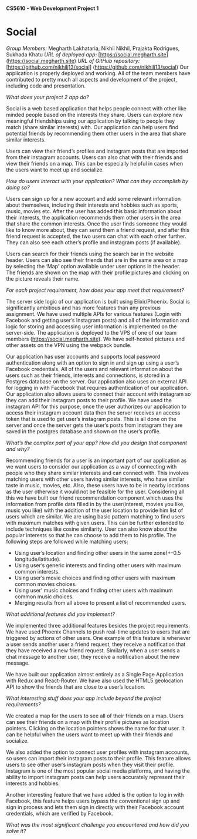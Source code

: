 #### CS5610 - Web Development Project 1

# Social

_Group Members:_ Megharth Lakhataria, Nikhil Nikhil, Prajakta Rodrigues, 
Sukhada Khatu
_URL of deployed app:_ [https://social.megharth.site] 
(https://social.megharth.site)
_URL of GitHub repository:_ [https://github.com/nikhilj13/social] 
(https://github.com/nikhilj13/social)
Our application is properly deployed and working. All of the team members have 
contributed to pretty much all aspects and development of the project, 
including code and presentation.

_What does your project 2 app do?_

Social is a web based application that helps people connect with other like 
minded people based on the interests they share. Users can explore new 
meaningful friendships using our application by talking to people they match 
(share similar interests) with. Our application can help users find potential 
friends by recommending them other users in the area that share similar 
interests.

Users can view their friend’s profiles and instagram posts that are imported 
from their instagram accounts. Users can also chat with their friends and view 
their friends on a map. This can be especially helpful in cases when the users 
want to meet up and socialize.

_How do users interact with your application? What can they accomplish by doing 
so?_

Users can sign up for a new account and add some relevant information about 
themselves, including their interests and hobbies such as sports, music, movies 
etc. After the user has added this basic information about their interests, the 
application recommends them other users in the area that share the common 
interests. Once the user finds someone they would like to know more about, they 
can send them a friend request, and after this friend request is accepted, the 
two users can chat with each other further. They can also see each other’s 
profile and instagram posts (if available).

Users can search for their friends using the search bar in the website header. 
Users can also see their friends that are in the same area on a map by 
selecting the ‘Map’ option available under user options in the header. The 
friends are shown on the map with their profile pictures and clicking on the 
picture reveals their name.

_For each project requirement, how does your app meet that requirement?_

The server side logic of our application is built using Elixir/Phoenix. Social 
is significantly ambitious and has more features than any previous assignment. 
We have used multiple APIs for various features (Login with Facebook and 
getting user’s Instagram posts) and all of the information and logic for 
storing and accessing user information is implemented on the server-side. The 
application is deployed to the VPS of one of our team members 
(https://social.megharth.site). We have self-hosted pictures and other assets 
on the VPN using the webpack bundle.

Our application has user accounts and supports local password authentication 
along with an option to sign in and sign up using a user’s Facebook 
credentials. All of the users and relevant information about the users such as 
their friends, interests and connections, is stored in a Postgres database on 
the server. Our application also uses an external API for logging in with 
Facebook that requires authentication of our application. Our application also 
allows users to connect their account with instagram so they can add their 
instagram posts to their profile. We have used the instagram API for this 
purpose, once the user authorizes our application to access their instagram 
account data then the server receives an access token that is used to get 
user’s instagram posts. This is all done on the server and once the server gets 
the user’s posts from instagram they are saved in the postgres database and 
shown on the user’s profile.

_What’s the complex part of your app? How did you design that component and 
why?_

Recommending friends for a user is an important part of our application as we 
want users to consider our application as a way of connecting with people who 
they share similar interests and can connect with. This involves matching users 
with other users having similar interests, who have similar taste in music, 
movies, etc. Also, these users have to be in nearby locations as the user 
otherwise it would not be feasible for the user. Considering all this we have 
built our friend recommendation component which uses the information from 
profile data filled in by the user(interest, movies you like, music you like) 
with the addition of the user location to provide him list of users which are 
similar. We are using basic pattern matching to find users with maximum matches 
with given users. This can be further extended to include techniques like 
cosine similarity. User can also know about the popular interests so that he 
can choose to add them to his profile. The following steps are followed while 
matching users:

- Using user’s location and finding other users in the same zone(+-0.5 
longitude/latitude).
- Using user’s generic interests and finding other users with maximum common 
interests.
- Using user’s movie choices and finding other users with maximum common movies 
choices.
- Using user’ music choices and finding other users with maximum common music 
choices.
- Merging results from all above to present a list of recommended users.

_What additional features did you implement?_

We implemented three additional features besides the project requirements. We 
have used Phoenix Channels to push real-time updates to users that are 
triggered by actions of other users. One example of this feature is whenever a 
user sends another user a friend request, they receive a notification that they 
have received a new friend request. Similarly, when a user sends a chat message 
to another user, they receive a notification about the new message.

We have built our application almost entirely as a Single Page Application with 
Redux and React-Router. We have also used the HTML5 geolocation API to show the 
friends that are close to a user’s location.

_What interesting stuff does your app include beyond the project requirements?_

We created a map for the users to see all of their friends on a map. Users can 
see their friends on a map with their profile pictures as location pointers. 
Clicking on the location pointers shows the name for that user. It can be 
helpful when the users want to meet up with their friends and socialize. 

We also added the option to connect user profiles with instagram accounts, so 
users can import their instagram posts to their profile. This feature allows 
users to see other user’s instagram posts when they visit their profile. 
Instagram is one of the most popular social media platforms, and having the 
ability to import instagram posts can help users accurately represent their 
interests and hobbies.

Another interesting feature that we have added is the option to log in with 
Facebook, this feature helps users bypass the conventional sign up and sign in 
process and lets them sign in directly with their Facebook account credentials, 
which are verified by Facebook. 

_What was the most significant challenge you encountered and how did you solve 
it?_